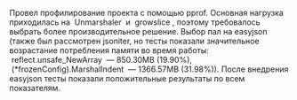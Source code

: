 Провел профилирование проекта с помощью pprof. Основная нагрузка приходилась на  Unmarshaler  и  growslice , поэтому требовалось выбрать более производительное решение. Выбор пал на easyjson (также был рассмотрен jsoniter, но тесты показали значительное возрастание потребления памяти во время работы:  reflect.unsafe_NewArray  — 850.30MB (19.90%),  (*frozenConfig).MarshalIndent  — 1366.57MB (31.98%)). После внедрения easyjson тесты показали положительные результаты по всем показателям.